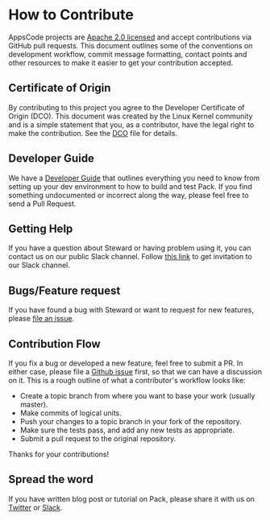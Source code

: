 # How to Contribute

AppsCode projects are [Apache 2.0 licensed](LICENSE) and accept contributions via
GitHub pull requests.  This document outlines some of the conventions on
development workflow, commit message formatting, contact points and other
resources to make it easier to get your contribution accepted.

## Certificate of Origin

By contributing to this project you agree to the Developer Certificate of
Origin (DCO). This document was created by the Linux Kernel community and is a
simple statement that you, as a contributor, have the legal right to make the
contribution. See the [DCO](DCO) file for details.

## Developer Guide
We have a [Developer Guide](/docs/developer-guide/README.md) that outlines everything you need to know from setting up your
dev environment to how to build and test Pack. If you find something undocumented or incorrect along the way,
please feel free to send a Pull Request.

## Getting Help
If you have a question about Steward or having problem using it, you can contact us on our public Slack channel. Follow [this link](https://slack.appscode.com) to get invitation to our Slack channel.

## Bugs/Feature request
If you have found a bug with Steward or want to request for new features, please [file an issue](https://github.com/appscode/Pack/issues/new). 

## Contribution Flow
If you fix a bug or developed a new feature, feel free to submit a PR. In either case, please file a [Github issue]((https://github.com/kubevault/operator/issues/new)) first, so that we can have a discussion on it. This is a rough outline of what a contributor's workflow looks like:

- Create a topic branch from where you want to base your work (usually master).
- Make commits of logical units.
- Push your changes to a topic branch in your fork of the repository.
- Make sure the tests pass, and add any new tests as appropriate.
- Submit a pull request to the original repository.

Thanks for your contributions!

## Spread the word
If you have written blog post or tutorial on Pack, please share it with us on [Twitter](https://twitter.com/AppsCodeHQ) or [Slack](https://slack.appscode.com).
